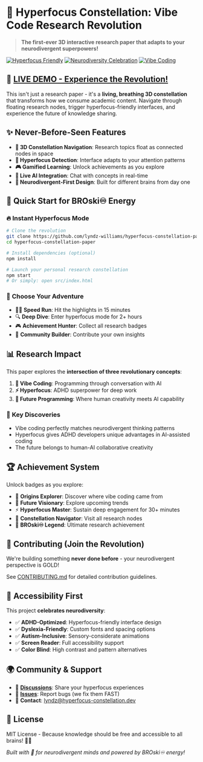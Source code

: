 # 🌟 Hyperfocus Constellation: Vibe Code Research Revolution

> **The first-ever 3D interactive research paper that adapts to your neurodivergent superpowers!**

[![Hyperfocus Friendly](https://img.shields.io/badge/ADHD-Hyperfocus%20Friendly-gold?style=for-the-badge&logo=sparkles)](https://github.com/lyndz-williams/hyperfocus-constellation-paper)
[![Neurodiversity Celebration](https://img.shields.io/badge/Neurodiversity-Celebrated-rainbow?style=for-the-badge&logo=heart)](https://github.com/lyndz-williams/hyperfocus-constellation-paper)
[![Vibe Coding](https://img.shields.io/badge/Powered%20By-Vibe%20Coding-blue?style=for-the-badge&logo=magic)](https://github.com/lyndz-williams/hyperfocus-constellation-paper)

## 🚀 **[LIVE DEMO - Experience the Revolution!](https://lyndz-williams.github.io/hyperfocus-constellation-paper/)**

This isn't just a research paper - it's a **living, breathing 3D constellation** that transforms how we consume academic content. Navigate through floating research nodes, trigger hyperfocus-friendly interfaces, and experience the future of knowledge sharing.

## ✨ **Never-Before-Seen Features**

- **🌌 3D Constellation Navigation**: Research topics float as connected nodes in space
- **🧠 Hyperfocus Detection**: Interface adapts to your attention patterns  
- **🎮 Gamified Learning**: Unlock achievements as you explore
- **🤖 Live AI Integration**: Chat with concepts in real-time
- **🌈 Neurodivergent-First Design**: Built for different brains from day one

## 🎯 **Quick Start for BROski♾ Energy**

### 🔥 **Instant Hyperfocus Mode**
```bash
# Clone the revolution
git clone https://github.com/lyndz-williams/hyperfocus-constellation-paper.git
cd hyperfocus-constellation-paper

# Install dependencies (optional)
npm install

# Launch your personal research constellation
npm start
# Or simply: open src/index.html
```

### 🎪 **Choose Your Adventure**
- 🏃‍♂️ **Speed Run**: Hit the highlights in 15 minutes
- 🔍 **Deep Dive**: Enter hyperfocus mode for 2+ hours  
- 🎮 **Achievement Hunter**: Collect all research badges
- 🤝 **Community Builder**: Contribute your own insights

## 📊 **Research Impact**

This paper explores the **intersection of three revolutionary concepts**:

1. **🌊 Vibe Coding**: Programming through conversation with AI
2. **⚡ Hyperfocus**: ADHD superpower for deep work
3. **🔮 Future Programming**: Where human creativity meets AI capability

### 🎯 **Key Discoveries**
- Vibe coding perfectly matches neurodivergent thinking patterns
- Hyperfocus gives ADHD developers unique advantages in AI-assisted coding
- The future belongs to human-AI collaborative creativity

## 🏆 **Achievement System**

Unlock badges as you explore:
- 🏅 **Origins Explorer**: Discover where vibe coding came from
- 🔮 **Future Visionary**: Explore upcoming trends  
- ⚡ **Hyperfocus Master**: Sustain deep engagement for 30+ minutes
- 🌟 **Constellation Navigator**: Visit all research nodes
- 👑 **BROski♾ Legend**: Ultimate research achievement

## 🤝 **Contributing (Join the Revolution)**

We're building something **never done before** - your neurodivergent perspective is GOLD!

See [CONTRIBUTING.md](./CONTRIBUTING.md) for detailed contribution guidelines.

## 📱 **Accessibility First**

This project **celebrates neurodiversity**:
- ✅ **ADHD-Optimized**: Hyperfocus-friendly interface design
- ✅ **Dyslexia-Friendly**: Custom fonts and spacing options
- ✅ **Autism-Inclusive**: Sensory-considerate animations
- ✅ **Screen Reader**: Full accessibility support
- ✅ **Color Blind**: High contrast and pattern alternatives

## 🌍 **Community & Support**

- 💬 **[Discussions](https://github.com/lyndz-williams/hyperfocus-constellation-paper/discussions)**: Share your hyperfocus experiences
- 🐛 **[Issues](https://github.com/lyndz-williams/hyperfocus-constellation-paper/issues)**: Report bugs (we fix them FAST)
- 📧 **Contact**: lyndz@hyperfocus-constellation.dev

## 📜 **License**

MIT License - Because knowledge should be free and accessible to all brains! 🧠✨

*Built with 💙 for neurodivergent minds and powered by BROski♾ energy!*
